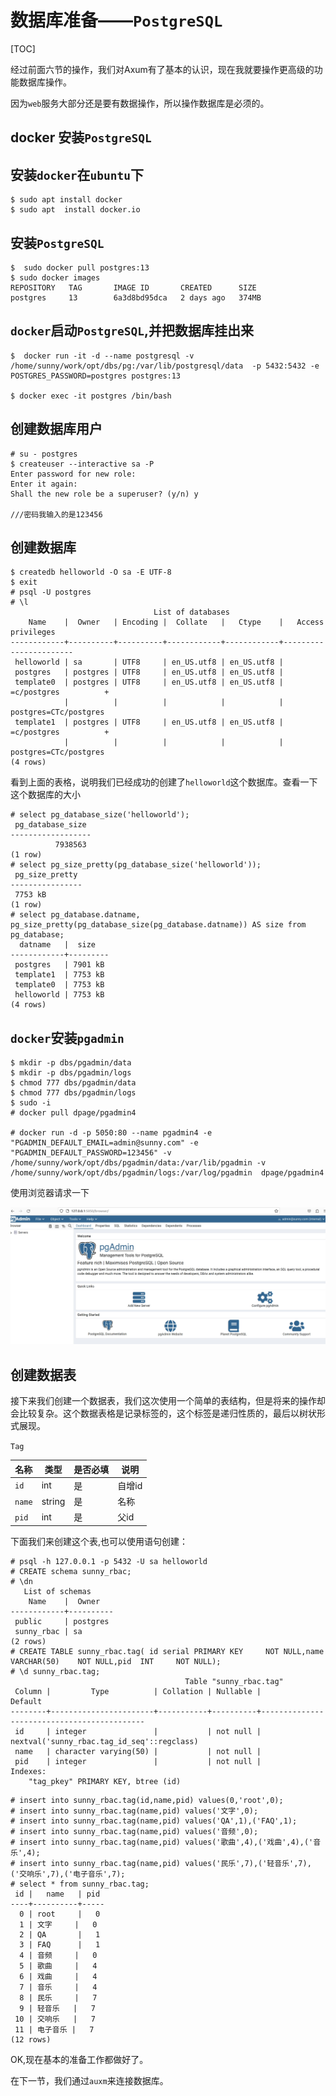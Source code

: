 # 数据库准备——`PostgreSQL`
[TOC]

经过前面六节的操作，我们对Axum有了基本的认识，现在我就要操作更高级的功能数据库操作。

因为`web`服务大部分还是要有数据操作，所以操作数据库是必须的。



## docker 安装`PostgreSQL`
## 安装`docker`在`ubuntu`下

```shell
$ sudo apt install docker
$ sudo apt  install docker.io
```
## 安装`PostgreSQL`
```shell
$  sudo docker pull postgres:13
$ sudo docker images
REPOSITORY   TAG       IMAGE ID       CREATED      SIZE
postgres     13        6a3d8bd95dca   2 days ago   374MB
```
## `docker`启动`PostgreSQL`,并把数据库挂出来

```shell
$  docker run -it -d --name postgresql -v /home/sunny/work/opt/dbs/pg:/var/lib/postgresql/data  -p 5432:5432 -e POSTGRES_PASSWORD=postgres postgres:13

$ docker exec -it postgres /bin/bash
```
## 创建数据库用户
```shell
# su - postgres
$ createuser --interactive sa -P
Enter password for new role: 
Enter it again: 
Shall the new role be a superuser? (y/n) y

///密码我输入的是123456
```
## 创建数据库
```shell
$ createdb helloworld -O sa -E UTF-8
$ exit
# psql -U postgres
# \l
                                List of databases
    Name    |  Owner   | Encoding |  Collate   |   Ctype    |   Access privileges   
------------+----------+----------+------------+------------+-----------------------
 helloworld | sa       | UTF8     | en_US.utf8 | en_US.utf8 | 
 postgres   | postgres | UTF8     | en_US.utf8 | en_US.utf8 | 
 template0  | postgres | UTF8     | en_US.utf8 | en_US.utf8 | =c/postgres          +
            |          |          |            |            | postgres=CTc/postgres
 template1  | postgres | UTF8     | en_US.utf8 | en_US.utf8 | =c/postgres          +
            |          |          |            |            | postgres=CTc/postgres
(4 rows)
```

看到上面的表格，说明我们已经成功的创建了`helloworld`这个数据库。查看一下这个数据库的大小

```shell
# select pg_database_size('helloworld');
 pg_database_size 
------------------
          7938563
(1 row)
# select pg_size_pretty(pg_database_size('helloworld'));
 pg_size_pretty 
----------------
 7753 kB
(1 row)
# select pg_database.datname, pg_size_pretty(pg_database_size(pg_database.datname)) AS size from pg_database;
  datname   |  size   
------------+---------
 postgres   | 7901 kB
 template1  | 7753 kB
 template0  | 7753 kB
 helloworld | 7753 kB
(4 rows)
```

## `docker`安装`pgadmin`

```shell
$ mkdir -p dbs/pgadmin/data
$ mkdir -p dbs/pgadmin/logs
$ chmod 777 dbs/pgadmin/data
$ chmod 777 dbs/pgadmin/logs
$ sudo -i
# docker pull dpage/pgadmin4

# docker run -d -p 5050:80 --name pgadmin4 -e "PGADMIN_DEFAULT_EMAIL=admin@sunny.com" -e "PGADMIN_DEFAULT_PASSWORD=123456" -v /home/sunny/work/opt/dbs/pgadmin/data:/var/lib/pgadmin -v /home/sunny/work/opt/dbs/pgadmin/logs:/var/log/pgadmin  dpage/pgadmin4
```

使用浏览器请求一下

![](./7.7.1.jpg)

## 创建数据表

接下来我们创建一个数据表，我们这次使用一个简单的表结构，但是将来的操作却会比较复杂。这个数据表格是记录标签的，这个标签是递归性质的，最后以树状形式展现。

`Tag`

| 名称   | 类型   | 是否必填 | 说明   |
| ------ | ------ | -------- | ------ |
| `id`   | int    | 是       | 自增id |
| `name` | string | 是       | 名称   |
| `pid`  | int    | 是       | 父id   |



下面我们来创建这个表,也可以使用语句创建：
```shell
# psql -h 127.0.0.1 -p 5432 -U sa helloworld
# CREATE schema sunny_rbac;
# \dn
   List of schemas
    Name    |  Owner   
------------+----------
 public     | postgres
 sunny_rbac | sa
(2 rows)
# CREATE TABLE sunny_rbac.tag( id serial PRIMARY KEY     NOT NULL,name           VARCHAR(50)    NOT NULL,pid  INT     NOT NULL);
# \d sunny_rbac.tag;
                                       Table "sunny_rbac.tag"
 Column |         Type          | Collation | Nullable |                  Default                   
--------+-----------------------+-----------+----------+--------------------------------------------
 id     | integer               |           | not null | nextval('sunny_rbac.tag_id_seq'::regclass)
 name   | character varying(50) |           | not null | 
 pid    | integer               |           | not null | 
Indexes:
    "tag_pkey" PRIMARY KEY, btree (id)
```

```shell
# insert into sunny_rbac.tag(id,name,pid) values(0,'root',0);
# insert into sunny_rbac.tag(name,pid) values('文字',0);
# insert into sunny_rbac.tag(name,pid) values('QA',1),('FAQ',1);
# insert into sunny_rbac.tag(name,pid) values('音频',0);
# insert into sunny_rbac.tag(name,pid) values('歌曲',4),('戏曲',4),('音乐',4);
# insert into sunny_rbac.tag(name,pid) values('民乐',7),('轻音乐',7),('交响乐',7),('电子音乐',7);
# select * from sunny_rbac.tag;
 id |   name   | pid 
----+----------+-----
  0 | root     |   0
  1 | 文字     |   0
  2 | QA       |   1
  3 | FAQ      |   1
  4 | 音频     |   0
  5 | 歌曲     |   4
  6 | 戏曲     |   4
  7 | 音乐     |   4
  8 | 民乐     |   7
  9 | 轻音乐   |   7
 10 | 交响乐   |   7
 11 | 电子音乐 |   7
(12 rows)
```

OK,现在基本的准备工作都做好了。

在下一节，我们通过`auxm`来连接数据库。